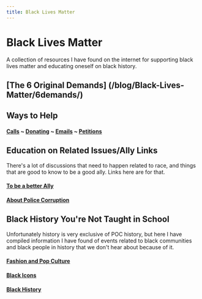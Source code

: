 ```yaml
---
title: Black Lives Matter
---
```

# Black Lives Matter

A collection of resources I have found on the internet for supporting black lives matter and educating oneself on black history.

## [The 6 Original Demands] (/blog/Black-Lives-Matter/6demands/)

## Ways to Help

#### [Calls](/blog/Black-Lives-Matter/Calls/)   ~   [Donating](/blog/Black-Lives-Matter/Donating/)   ~   [Emails](/blog/Black-Lives-Matter/Emails/)   ~   [Petitions](/blog/Black-Lives-Matter/Petitions/)


## Education on Related Issues/Ally Links

There's a lot of discussions that need to happen related to race, and things that are good to know to be a good ally. Links here are for that.
#### [To be a better Ally](/blog/Black-Lives-Matter/Being-An-Ally/)
#### [About Police Corruption](/blog/Black-Lives-Matter/Police-Corruption/)


## Black History You're Not Taught in School

Unfortunately history is very exclusive of POC history, but here I have compiled information I have found of events related to black communities and black people in history that we don't hear about because of it.

#### [Fashion and Pop Culture](/blog/Black-Lives-Matter/Fashion-and-Pop-Culture/)
#### [Black Icons](/blog/Black-Lives-Matter/Black-Icons/)
#### [Black History](/blog/Black-Lives-Matter/Black-History/)